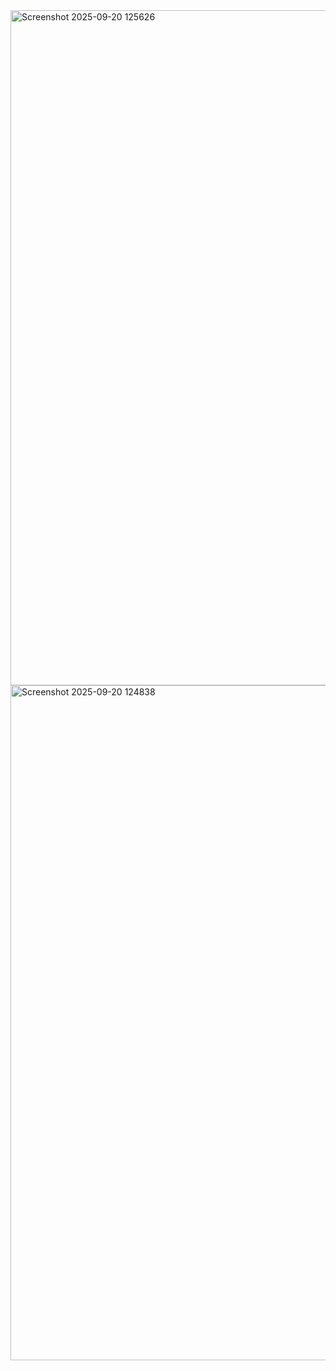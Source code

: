 <img width="1920" height="1080" alt="Screenshot 2025-09-20 125626" src="https://github.com/user-attachments/assets/08f86e60-7106-42d2-a457-a68ef5cb8e7c" />
<img width="1920" height="1080" alt="Screenshot 2025-09-20 124838" src="https://github.com/user-attachments/assets/95212101-1210-4eec-bc4d-9435e5463796" />
